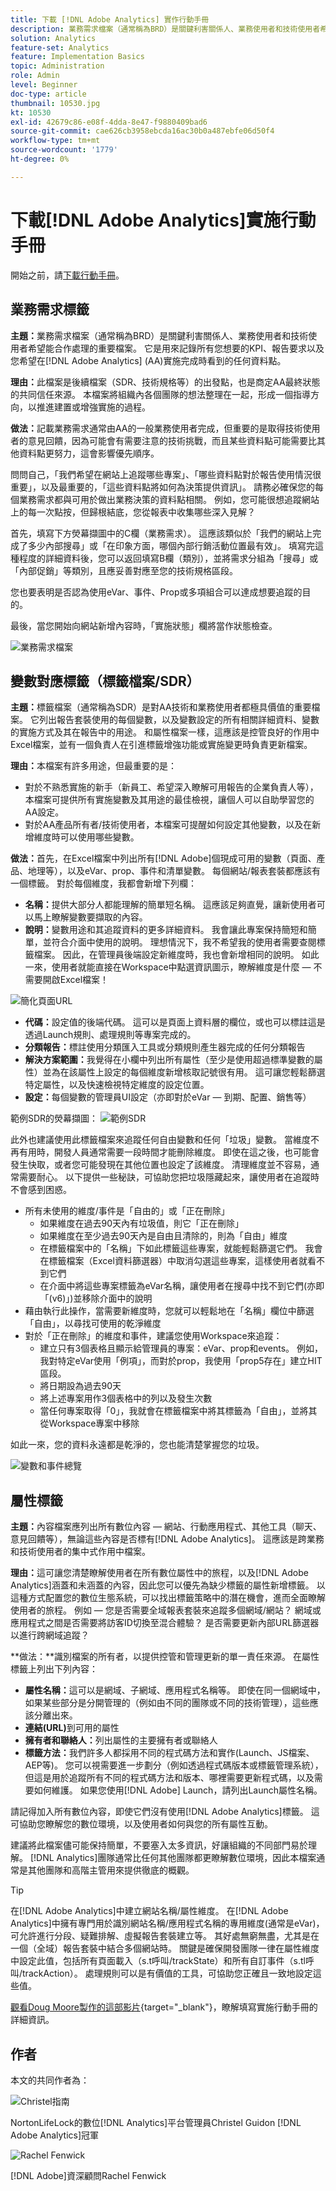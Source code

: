 ```yaml
---
title: 下載 [!DNL Adobe Analytics] 實作行動手冊
description: 業務需求檔案（通常稱為BRD）是關鍵利害關係人、業務使用者和技術使用者希望能合作處理的重要檔案。 它是用來記錄所有您想要的KPI、報告要求以及您希望在AA實施完成時看到的任何資料點。
solution: Analytics
feature-set: Analytics
feature: Implementation Basics
topic: Administration
role: Admin
level: Beginner
doc-type: article
thumbnail: 10530.jpg
kt: 10530
exl-id: 42679c86-e08f-4dda-8e47-f9880409bad6
source-git-commit: cae626cb3958ebcda16ac30b0a487ebfe06d50f4
workflow-type: tm+mt
source-wordcount: '1779'
ht-degree: 0%

---
```


# 下載[!DNL Adobe Analytics]實施行動手冊

開始之前，請[下載行動手冊](assets/aa-implementation-playbook.xlsx)。

## 業務需求標籤

**主題：**&#x200B;業務需求檔案（通常稱為BRD）是關鍵利害關係人、業務使用者和技術使用者希望能合作處理的重要檔案。 它是用來記錄所有您想要的KPI、報告要求以及您希望在[!DNL Adobe Analytics] (AA)實施完成時看到的任何資料點。

**理由：**&#x200B;此檔案是後續檔案（SDR、技術規格等）的出發點，也是商定AA最終狀態的共同信任來源。 本檔案將組織內各個團隊的想法整理在一起，形成一個指導方向，以推進建置或增強實施的過程。

**做法：**&#x200B;記載業務需求通常由AA的一般業務使用者完成，但重要的是取得技術使用者的意見回饋，因為可能會有需要注意的技術挑戰，而且某些資料點可能需要比其他資料點更努力，這會影響優先順序。

問問自己，「我們希望在網站上追蹤哪些專案」、「哪些資料點對於報告使用情況很重要」，以及最重要的，「這些資料點將如何為決策提供資訊」。 請務必確保您的每個業務需求都與可用於做出業務決策的資料點相關。 例如，您可能很想追蹤網站上的每一次點按，但歸根結底，您從報表中收集哪些深入見解？

首先，填寫下方熒幕擷圖中的C欄（業務需求）。 這應該類似於「我們的網站上完成了多少內部搜尋」或「在印象方面，哪個內部行銷活動位置最有效」。 填寫完這種程度的詳細資料後，您可以返回填寫B欄（類別），並將需求分組為「搜尋」或「內部促銷」等類別，且應妥善對應至您的技術規格區段。

您也要表明是否認為使用eVar、事件、Prop或多項組合可以達成想要追蹤的目的。

最後，當您開始向網站新增內容時，「實施狀態」欄將當作狀態檢查。

![業務需求檔案](assets/brd-template.png)

## 變數對應標籤（標籤檔案/SDR）

**主題：**&#x200B;標籤檔案（通常稱為SDR）是對AA技術和業務使用者都極具價值的重要檔案。 它列出報告套裝使用的每個變數，以及變數設定的所有相關詳細資料、變數的實施方式及其在報告中的用途。 和屬性檔案一樣，這應該是控管良好的作用中Excel檔案，並有一個負責人在引進標籤增強功能或實施變更時負責更新檔案。

**理由：**&#x200B;本檔案有許多用途，但最重要的是：

* 對於不熟悉實施的新手（新員工、希望深入瞭解可用報告的企業負責人等），本檔案可提供所有實施變數及其用途的最佳檢視，讓個人可以自助學習您的AA設定。
* 對於AA產品所有者/技術使用者，本檔案可提醒如何設定其他變數，以及在新增維度時可以使用哪些變數。

**做法：**&#x200B;首先，在Excel檔案中列出所有[!DNL Adobe]個現成可用的變數（頁面、產品、地理等），以及eVar、prop、事件和清單變數。 每個網站/報表套裝都應該有一個標籤。
對於每個維度，我都會新增下列欄：

* **名稱：**&#x200B;提供大部分人都能理解的簡單短名稱。 這應該足夠直覺，讓新使用者可以馬上瞭解變數要擷取的內容。
* **說明：**&#x200B;變數用途和其追蹤資料的更多詳細資料。 我會讓此專案保持簡短和簡單，並符合介面中使用的說明。 理想情況下，我不希望我的使用者需要查閱標籤檔案。 因此，在管理員後端設定新維度時，我也會新增相同的說明。 如此一來，使用者就能直接在Workspace中點選資訊圖示，瞭解維度是什麼 — 不需要開啟Excel檔案！

![簡化頁面URL](assets/page-url-simplified.png)

* **代碼：**&#x200B;設定值的後端代碼。 這可以是頁面上資料層的欄位，或也可以標註這是透過Launch規則、處理規則等專案完成的。
* **分類報告：**&#x200B;標註使用分類匯入工具或分類規則產生器完成的任何分類報告
* **解決方案範圍：**&#x200B;我覺得在小欄中列出所有屬性（至少是使用超過標準變數的屬性）並為在該屬性上設定的每個維度新增核取記號很有用。 這可讓您輕鬆篩選特定屬性，以及快速檢視特定維度的設定位置。
* **設定：**&#x200B;每個變數的管理員UI設定（亦即對於eVar — 到期、配置、銷售等）

範例SDR的熒幕擷圖：
![範例SDR](assets/sample-sdr.png)

此外也建議使用此標籤檔案來追蹤任何自由變數和任何「垃圾」變數。 當維度不再有用時，開發人員通常需要一段時間才能刪除維度。 即使在這之後，也可能會發生快取，或者您可能發現在其他位置也設定了該維度。 清理維度並不容易，通常需要耐心。 以下提供一些秘訣，可協助您把垃圾隱藏起來，讓使用者在追蹤時不會感到困惑。

* 所有未使用的維度/事件是「自由的」或「正在刪除」
   * 如果維度在過去90天內有垃圾值，則它「正在刪除」
   * 如果維度在至少過去90天內是自由且清除的，則為「自由」維度
   * 在標籤檔案中的「名稱」下如此標籤這些專案，就能輕鬆篩選它們。 我會在標籤檔案（Excel資料篩選器）中取消勾選這些專案，這樣使用者就看不到它們
   * 在介面中將這些專案標籤為eVar名稱，讓使用者在搜尋中找不到它們(亦即「(v6)」)並移除介面中的說明
* 藉由執行此操作，當需要新維度時，您就可以輕鬆地在「名稱」欄位中篩選「自由」，以尋找可使用的乾淨維度
* 對於「正在刪除」的維度和事件，建議您使用Workspace來追蹤：
   * 建立只有3個表格且顯示給管理員的專案：eVar、prop和events。 例如，我對特定eVar使用「例項」，而對於prop，我使用「prop5存在」建立HIT區段。
   * 將日期設為過去90天
   * 將上述專案用作3個表格中的列以及發生次數
   * 當任何專案取得「0」，我就會在標籤檔案中將其標籤為「自由」，並將其從Workspace專案中移除

如此一來，您的資料永遠都是乾淨的，您也能清楚掌握您的垃圾。

![變數和事件總覽](assets/variables-and-events-overview.png)

## 屬性標籤

**主題：**&#x200B;內容檔案應列出所有數位內容 — 網站、行動應用程式、其他工具（聊天、意見回饋等），無論這些內容是否標有[!DNL Adobe Analytics]。 這應該是跨業務和技術使用者的集中式作用中檔案。

**理由：**&#x200B;這可讓您清楚瞭解使用者在所有數位屬性中的旅程，以及[!DNL Adobe Analytics]涵蓋和未涵蓋的內容，因此您可以優先為缺少標籤的屬性新增標籤。 以這種方式配置您的數位生態系統，可以找出標籤策略中的潛在機會，進而全面瞭解使用者的旅程。 例如 — 您是否需要全域報表套裝來追蹤多個網域/網站？ 網域或應用程式之間是否需要將訪客ID切換至混合體驗？ 是否需要更新內部URL篩選器以進行跨網域追蹤？

**做法：**識別檔案的所有者，以提供控管和管理更新的單一責任來源。
在屬性標籤上列出下列內容：

* **屬性名稱：**&#x200B;這可以是網域、子網域、應用程式名稱等。 即使在同一個網域中，如果某些部分是分開管理的（例如由不同的團隊或不同的技術管理），這些應該分離出來。
* **連結(URL)**&#x200B;到可用的屬性
* **擁有者和聯絡人：**&#x200B;列出屬性的主要擁有者或聯絡人
* **標籤方法：**&#x200B;我們許多人都採用不同的程式碼方法和實作(Launch、JS檔案、AEP等)。 您可以視需要進一步劃分（例如透過程式碼版本或標籤管理系統），但這是用於追蹤所有不同的程式碼方法和版本、哪裡需要更新程式碼，以及需要如何維護。 如果您使用[!DNL Adobe] Launch，請列出Launch屬性名稱。

請記得加入所有數位內容，即使它們沒有使用[!DNL Adobe Analytics]標籤。 這可協助您瞭解您的數位環境，以及使用者如何與您的所有屬性互動。

建議將此檔案儘可能保持簡單，不要塞入太多資訊，好讓組織的不同部門易於理解。 [!DNL Analytics]團隊通常比任何其他團隊都更瞭解數位環境，因此本檔案通常是其他團隊和高階主管用來提供徹底的概觀。

>[!TIP]
>
>在[!DNL Adobe Analytics]中建立網站名稱/屬性維度。 在[!DNL Adobe Analytics]中擁有專門用於識別網站名稱/應用程式名稱的專用維度(通常是eVar)，可允許進行分段、疑難排解、虛擬報告套裝建立等。 其好處無窮無盡，尤其是在一個（全域）報告套裝中結合多個網站時。 關鍵是確保開發團隊一律在屬性維度中設定此值，包括所有頁面載入（s.t呼叫/trackState）和所有自訂事件（s.tl呼叫/trackAction）。 處理規則可以是有價值的工具，可協助您正確且一致地設定這些值。

[觀看Doug Moore製作的這部影片](https://experienceleague.adobe.com/docs/analytics-learn/tutorials/implementation/implementation-basics/creating-a-business-requirements-document.html){target="_blank"}，瞭解填寫實施行動手冊的詳細資訊。

## 作者

本文的共同作者為：

![Christel指南](assets/Christel-Headshot-150.png)

NortonLifeLock的數位[!DNL Analytics]平台管理員Christel Guidon
[!DNL Adobe Analytics]冠軍

![Rachel Fenwick](assets/Rachel-Fenwick-150.png)

[!DNL Adobe]資深顧問Rachel Fenwick
